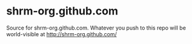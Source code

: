shrm-org.github.com
===================

Source for shrm-org.github.com. Whatever you push to this repo will be world-visible at http://shrm-org.github.com/